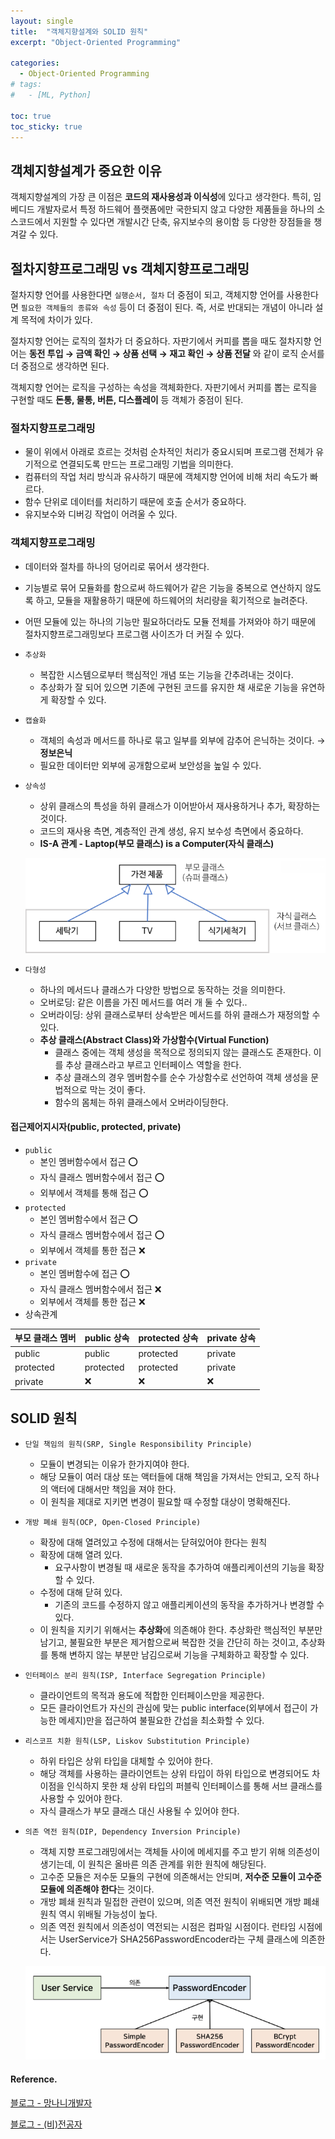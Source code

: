```yaml
---
layout: single
title:  "객체지향설계와 SOLID 원칙"
excerpt: "Object-Oriented Programming"

categories:
  - Object-Oriented Programming
# tags:
#   - [ML, Python]

toc: true
toc_sticky: true
---
```


## 객체지향설계가 중요한 이유

객체지향설계의 가장 큰 이점은 **코드의 재사용성과 이식성**에 있다고 생각한다. 특히, 임베디드 개발자로서 특정 하드웨어 플랫폼에만 국한되지 않고 다양한 제품들을 하나의 소스코드에서 지원할 수 있다면 개발시간 단축, 유지보수의 용이함 등 다양한 장점들을 챙겨갈 수 있다.

## 절차지향프로그래밍 vs 객체지향프로그래밍

절차지향 언어를 사용한다면 `실행순서, 절차` 더 중점이 되고, 객체지향 언어를 사용한다면 `필요한 객체들의 종류와 속성` 등이 더 중점이 된다. 즉, 서로 반대되는 개념이 아니라 설계 목적에 차이가 있다.


절차지향 언어는 로직의 절차가 더 중요하다. 자판기에서 커피를 뽑을 때도 절차지향 언어는 **동전 투입 → 금액 확인 → 상품 선택 → 재고 확인 → 상품 전달** 와 같이 로직 순서를 더 중점으로 생각하면 된다.


객체지향 언어는 로직을 구성하는 속성을 객체화한다. 자판기에서 커피를 뽑는 로직을 구현할 때도 **돈통, 물통, 버튼, 디스플레이** 등 객체가 중점이 된다.


### 절차지향프로그래밍
- 물이 위에서 아래로 흐르는 것처럼 순차적인 처리가 중요시되며 프로그램 전체가 유기적으로 연결되도록 만드는 프로그래밍 기법을 의미한다.
- 컴퓨터의 작업 처리 방식과 유사하기 때문에 객체지향 언어에 비해 처리 속도가 빠르다.
- 함수 단위로 데이터를 처리하기 때문에 호출 순서가 중요하다.
- 유지보수와 디버깅 작업이 어려울 수 있다.

### 객체지향프로그래밍
- 데이터와 절차를 하나의 덩어리로 묶어서 생각한다.
- 기능별로 묶어 모듈화를 함으로써 하드웨어가 같은 기능을 중복으로 연산하지 않도록 하고, 모듈을 재활용하기 때문에 하드웨어의 처리량을 획기적으로 늘려준다.
- 어떤 모듈에 있는 하나의 기능만 필요하더라도 모듈 전체를 가져와야 하기 때문에 절차지향프로그래밍보다 프로그램 사이즈가 더 커질 수 있다.
- `추상화`
    - 복잡한 시스템으로부터 핵심적인 개념 또는 기능을 간추려내는 것이다.
    - 추상화가 잘 되어 있으면 기존에 구현된 코드를 유지한 채 새로운 기능을 유연하게 확장할 수 있다.
- `캡슐화`
    - 객체의 속성과 메서드를 하나로 묶고 일부를 외부에 감추어 은닉하는 것이다. → **정보은닉**
    - 필요한 데이터만 외부에 공개함으로써 보안성을 높일 수 있다.
- `상속성`
    - 상위 클래스의 특성을 하위 클래스가 이어받아서 재사용하거나 추가, 확장하는 것이다.
    - 코드의 재사용 측면, 계층적인 관계 생성, 유지 보수성 측면에서 중요하다.
    - **IS-A 관계 - Laptop(부모 클래스) is a Computer(자식 클래스)**

    ![Is-A](img/Is-A.png)


- `다형성`
    - 하나의 메서드나 클래스가 다양한 방법으로 동작하는 것을 의미한다.
    - 오버로딩: 같은 이름을 가진 메서드를 여러 개 둘 수 있다..
    - 오버라이딩: 상위 클래스로부터 상속받은 메서드를 하위 클래스가 재정의할 수 있다.
    - **추상 클래스(Abstract Class)와 가상함수(Virtual Function)**
        - 클래스 중에는 객체 생성을 목적으로 정의되지 않는 클래스도 존재한다. 이를 추상 클래스라고 부르고 인터페이스 역할을 한다.
        - 추상 클래스의 경우 멤버함수를 순수 가상함수로 선언하여 객체 생성을 문법적으로 막는 것이 좋다.
        - 함수의 몸체는 하위 클래스에서 오버라이딩한다.

#### 접근제어지시자(public, protected, private)
- `public`
    - 본인 멤버함수에서 접근 ⭕
    - 자식 클래스 멤버함수에서 접근 ⭕
    - 외부에서 객체를 통해 접근 ⭕
- `protected`
    - 본인 멤버함수에서 접근 ⭕
    - 자식 클래스 멤버함수에서 접근 ⭕
    - 외부에서 객체를 통한 접근 ❌
- `private`
    - 본인 멤버함수에 접근 ⭕
    - 자식 클래스 멤버함수에서 접근 ❌
    - 외부에서 객체를 통한 접근 ❌
- 상속관계

| 부모 클래스 멤버 | public 상속 | protected 상속 | private 상속 |
| --- | --- | --- | --- |
| public | public | protected | private |
| protected | protected | protected | private |
| private | ❌ | ❌ | ❌ |


## SOLID 원칙
- `단일 책임의 원칙(SRP, Single Responsibility Principle)`
    - 모듈이 변경되는 이유가 한가지여야 한다.
    - 해당 모듈이 여러 대상 또는 액터들에 대해 책임을 가져서는 안되고, 오직 하나의 액터에 대해서만 책임을 져야 한다.
    - 이 원칙을 제대로 지키면 변경이 필요할 때 수정할 대상이 명확해진다.
- `개방 폐쇄 원칙(OCP, Open-Closed Principle)`
    - 확장에 대해 열려있고 수정에 대해서는 닫혀있어야 한다는 원칙
    - 확장에 대해 열려 있다.
        - 요구사항이 변경될 때 새로운 동작을 추가하여 애플리케이션의 기능을 확장할 수 있다.
    - 수정에 대해 닫혀 있다.
        - 기존의 코드를 수정하지 않고 애플리케이션의 동작을 추가하거나 변경할 수 있다.
    - 이 원칙을 지키기 위해서는 **추상화**에 의존해야 한다. 추상화란 핵심적인 부분만 남기고, 불필요한 부분은 제거함으로써 복잡한 것을 간단히 하는 것이고, 추상화를 통해 변하지 않는 부분만 남김으로써 기능을 구체화하고 확장할 수 있다.
- `인터페이스 분리 원칙(ISP, Interface Segregation Principle)`
    - 클라이언트의 목적과 용도에 적합한 인터페이스만을 제공한다.
    - 모든 클라이언트가 자신의 관심에 맞는 public interface(외부에서 접근이 가능한 메세지)만을 접근하여 불필요한 간섭을 최소화할 수 있다.
- `리스코프 치환 원칙(LSP, Liskov Substitution Principle)`
    - 하위 타입은 상위 타입을 대체할 수 있어야 한다.
    - 해당 객체를 사용하는 클라이언트는 상위 타입이 하위 타입으로 변경되어도 차이점을 인식하지 못한 채 상위 타입의 퍼블릭 인터페이스를 통해 서브 클래스를 사용할 수 있어야 한다.
    - 자식 클래스가 부모 클래스 대신 사용될 수 있어야 한다.
- `의존 역전 원칙(DIP, Dependency Inversion Principle)`
    - 객체 지향 프로그래밍에서는 객체들 사이에 메세지를 주고 받기 위해 의존성이 생기는데, 이 원칙은 올바른 의존 관계를 위한 원칙에 해당된다.
    - 고수준 모듈은 저수둔 모듈의 구현에 의존해서는 안되며, **저수준 모듈이 고수준 모듈에 의존해야 한다**는 것이다.
    - 개방 폐쇄 원칙과 밀접한 관련이 있으며, 의존 역전 원칙이 위배되면 개방 폐쇄 원칙 역시 위배될 가능성이 높다.
    - 의존 역전 원칙에서 의존성이 역전되는 시점은 컴파일 시점이다. 런타임 시점에서는 UserService가 SHA256PasswordEncoder라는 구체 클래스에 의존한다.
    
    ![DIP](img/dip.png)
    

#### Reference.

[블로그 - 망나니개발자](https://mangkyu.tistory.com/194)

[블로그 - (비)전공자](https://blackvill.tistory.com/221)

